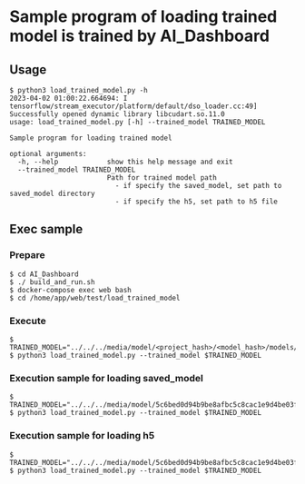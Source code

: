 # Sample program of loading trained model is trained by AI_Dashboard

## Usage

```
$ python3 load_trained_model.py -h
2023-04-02 01:00:22.664694: I tensorflow/stream_executor/platform/default/dso_loader.cc:49] Successfully opened dynamic library libcudart.so.11.0
usage: load_trained_model.py [-h] --trained_model TRAINED_MODEL

Sample program for loading trained model

optional arguments:
  -h, --help            show this help message and exit
  --trained_model TRAINED_MODEL
                        Path for trained model path
                          - if specify the saved_model, set path to saved_model directory
                          - if specify the h5, set path to h5 file
```

## Exec sample

### Prepare

```shell
$ cd AI_Dashboard
$ ./ build_and_run.sh
$ docker-compose exec web bash
$ cd /home/app/web/test/load_trained_model
```

### Execute
```
$ TRAINED_MODEL="../../../media/model/<project_hash>/<model_hash>/models/saved_model/"
$ python3 load_trained_model.py --trained_model $TRAINED_MODEL
```

### Execution sample for loading saved_model

```
$ TRAINED_MODEL="../../../media/model/5c6bed0d94b9be8afbc5c8cac1e9d4be03f556917c2611ec56f4e6f341ef60d9/84d1c87c71f48569b0d50bf4e3cf3ea8e06a2faa1f949b8391d82848b69489e5/models/saved_model/"
$ python3 load_trained_model.py --trained_model $TRAINED_MODEL
```

### Execution sample for loading h5

```
$ TRAINED_MODEL="../../../media/model/5c6bed0d94b9be8afbc5c8cac1e9d4be03f556917c2611ec56f4e6f341ef60d9/84d1c87c71f48569b0d50bf4e3cf3ea8e06a2faa1f949b8391d82848b69489e5/models/hdf5/model.h5"
$ python3 load_trained_model.py --trained_model $TRAINED_MODEL
```

